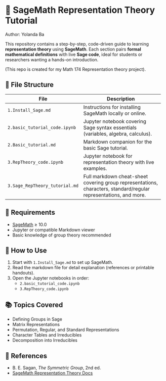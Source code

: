 # 📘 SageMath Representation Theory Tutorial

Author: Yolanda Ba

This repository contains a step-by-step, code-driven guide to learning **representation theory** using **SageMath**. Each section pairs **formal mathematical definitions** with live **Sage code**, ideal for students or researchers wanting a hands-on introduction.

(This repo is created for my Math 174 Representation theory project).


## 📂 File Structure

| File | Description |
|------|-------------|
| `1.Install_Sage.md` | Instructions for installing SageMath locally or online. |
| `2.basic_tutorial_code.ipynb` | Jupyter notebook covering Sage syntax essentials (variables, algebra, calculus). |
| `2.Basic_tutorial.md` | Markdown companion for the basic Sage tutorial. |
| `3.RepTheory_code.ipynb` | Jupyter notebook for representation theory with live examples. |
| `3.Sage_RepTheory_tutorial.md` | Full markdown cheat-sheet covering group representations, characters, standard/regular representations, and more. |

## 🔧 Requirements

- [SageMath](https://www.sagemath.org/) ≥ 10.0  
- Jupyter or compatible Markdown viewer  
- Basic knowledge of group theory recommended

## 🚀 How to Use

1. Start with `1.Install_Sage.md` to set up SageMath.
2. Read the markdown file for detail explanation (references or printable handouts). 
2. Open the Jupyter notebooks in order:
   - `2.basic_tutorial_code.ipynb`
   - `3.RepTheory_code.ipynb`

## 📚 Topics Covered

- Defining Groups in Sage
- Matrix Representations
- Permutation, Regular, and Standard Representations
- Character Tables and Irreducibles
- Decomposition into Irreducibles

## 📖 References

- B. E. Sagan, *The Symmetric Group*, 2nd ed.
- [SageMath Representation Theory Docs](https://doc.sagemath.org/html/en/constructions/rep_theory.html)
